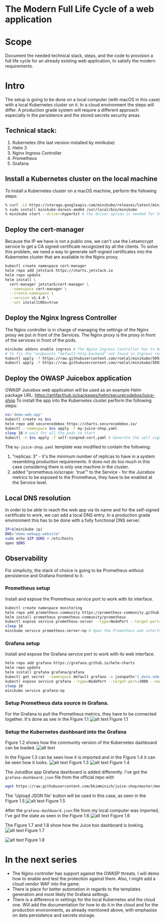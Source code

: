# The Modern Full Life Cycle of a web application
# Scope
Document the needed technical stack, steps, and the code to provision a full life cycle for an already existing web application, to satisfy the modern requirements.

# Intro
The setup is going to be done on a local computer (with macOS in this case) with a local Kubernetes cluster on it.
In a cloud environment the steps will differ.
A production grade system will require a different approach especially in the persistence and the stored secrets security areas.

## Technical stack:
1. Kubernetes (the last version installed by minikube)
2. Helm 3
3. Nginx Ingress Controller
4. Prometheus
5. Grafana 

## Install a Kubernetes cluster on the local machine
To install a Kubernetes cluster on a macOS machine, perform the following steps:
```bash
% curl -LO https://storage.googleapis.com/minikube/releases/latest/minikube-darwin-amd64
% sudo install minikube-darwin-amd64 /usr/local/bin/minikube
% minikube start --driver=hyperkit # the driver option is needed for the Nginx Ingress Controller to work on a minikube on macOS
```

## Deploy the cert-manager
Because the IP we have is not a public one, we can't use the Letsencrypt service to get a CA signed certificate recognized by all the clients.
To solve this problem, we need a way to generate self-signed certificates into the Kubernetes cluster that are available to the Nginx proxy. 
```bash
kubectl create namespace cert-manager
helm repo add jetstack https://charts.jetstack.io
helm repo update
helm install \
  cert-manager jetstack/cert-manager \
  --namespace cert-manager \
  --create-namespace \
  --version v1.4.0 \
  --set installCRDs=true
```

## Deploy the Nginx Ingress Controller
The Nginx controller is in charge of managing the settings of the Nginx proxy we put in front of the Services.
The Nginx proxy is the proxy in front of the services in front of the pods.
```bash
minikube addons enable ingress # The Nginx Ingress Controller has to be enabled this way
# To fix the "endpoints “default-http-backend” not found in Ingress resource" problem in the Ingress resource
kubectl apply -f https://raw.githubusercontent.com/roelal/minikube/5093d8b21c0931a6c63fa448538761b4bf100ee0/deploy/addons/ingress/ingress-rc.yaml
kubectl apply -f https://raw.githubusercontent.com/roelal/minikube/5093d8b21c0931a6c63fa448538761b4bf100ee0/deploy/addons/ingress/ingress-svc.yaml
```

## Deploy the OWASP Juicebox application
OWASP Juicebox web application will be used as an example 
Helm package URL: https://artifacthub.io/packages/helm/securecodebox/juice-shop
To install the app into the Kubernetes cluster perform the following steps:
```bash
ns='demo-web-app'
kubectl create ns $ns
helm repo add securecodebox https://charts.securecodebox.io/
kubectl --namespace $ns apply -f my-juice-shop.yaml
sleep 10 # wait for all the pods to start
kubectl -n $ns apply -f self-singned-cert.yaml # Generate the self signed certificate for the domain and set the Ingress for it.
```
The `my-juice-shop.yaml` template was modified to contain the following:
1. "replicas: 3" - it's the minimum number of replicas to have in a system resembling production requirements. It does not do too much in this case considering there is only one machine in the cluster.
2. added "prometheus.io/scrape: 'true'" to the Service - for the Juicebox metrics to be exposed to the Prometheus, they have to be enabled at the Service level.

## Local DNS resolution
In order to be able to reach the web app via its name and for the self-signed certificate to work, we can add a local DNS entry.
In a production grade environment this has to be done with a fully functional DNS server.
```bash
IP=$(minikube ip)
DNS="demo-webapp.website"
sudo echo $IP $DNS > /etc/hosts
open $DNS
```

## Observability
For simplicity, the stack of choice is going to be Prometheus without persistence and Grafana frontend to it.

### Prometheus setup
Install and expose the Prometheus service port to work with its interface.
```bash
kubectl create namespace monitoring
helm repo add prometheus-community https://prometheus-community.github.io/helm-charts
helm install prometheus prometheus-community/prometheus
kubectl expose service prometheus-server --type=NodePort --target-port=9090 --name=prometheus-server-np
sleep 10
minikube service prometheus-server-np # Open the Prometheus web interface into the browser
```
### Grafana setup
Install and expose the Grafana service port to work with its web interface.
```bash
helm repo add grafana https://grafana.github.io/helm-charts
helm repo update
helm install grafana grafana/grafana
kubectl get secret --namespace default grafana -o jsonpath="{.data.admin-password}" | base64 --decode ; echo # Get the generated Grafana password
kubectl expose service grafana --type=NodePort --target-port=3000 --name=grafana-np
sleep 10
minikube service grafana-np
```
### Setup Prometheus data source in Grafana.
For the Grafana to pull the Prometheus metrics, they have to be connected together.
It's done as see in the Figure 1.1
![alt text](prometheus_data_source.png)
Figure 1.1

### Setup the Kubernetes dashboard into the Grafana
Figure 1.2 shows how the community version of the Kubernetes dashboard can be loaded.
![alt text](grafana_dash_1.png)

In the Figure 1.3 can be seen how it is imported and in the Figure 1.4 it can be seen how it looks.
![alt text](grafana_dash_2.png)
Figure 1.3 
![alt text](kube_cl_dash.png)
Figure 1.4

The JuiceBox app Grafana dashboard is added differently.
I've got the `grafana-dashboard.json` file from the official repo with
```bash
wget https://raw.githubusercontent.com/bkimminich/juice-shop/master/monitoring/grafana-dashboard.json # Download the Grafana dashboard for Juice shop
```
The 'Upload JSON file' button will be used in this case, as seen in the Figure 1.5
![alt text](grafana_dash_3.png)
Figure 1.5

After the `grafana-dashboard.json` file from my local computer was imported, I've got the state as seen in the Figure 1.6
![alt text](grafana_dash_4.png)
Figure 1.6

The Figure 1.7 and 1.8 show how the Juice box dashboard is looking.
![alt text](web_app_dash1.png)
Figure 1.7

![alt text](web_app_dash2.png)
Figure 1.8

# In the next series
- The Nginx controller has support against the OWASP threats. I will demo how to enable and test the protection against them. Also, I might add a cloud vendor WAF into the game.
- There is place for better automation in regards to the templates generation and most likely the Grafana settings.
- There is a difference in settings for the local Kubernetes and the cloud one. Will add the documentation for how to do it in the cloud and for the production environments, as already mentioned above, with emphasise on data persistence and secrets storage.  